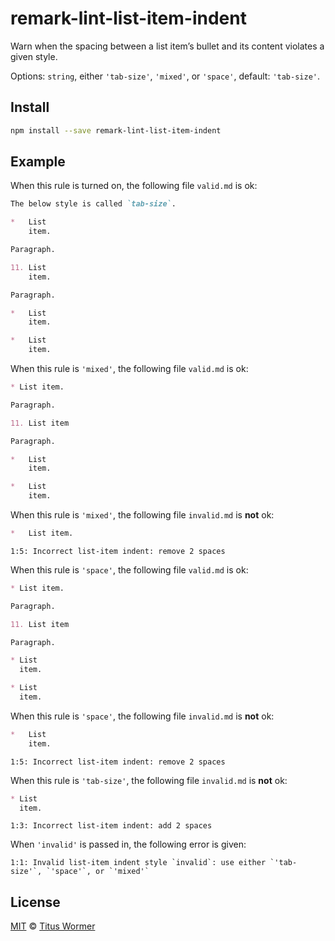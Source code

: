 <!--This file is generated-->

# remark-lint-list-item-indent

Warn when the spacing between a list item’s bullet and its content
violates a given style.

Options: `string`, either `'tab-size'`, `'mixed'`, or `'space'`,
default: `'tab-size'`.

## Install

```sh
npm install --save remark-lint-list-item-indent
```

## Example

When this rule is turned on, the following file
`valid.md` is ok:

```markdown
The below style is called `tab-size`.

*   List
    item.

Paragraph.

11. List
    item.

Paragraph.

*   List
    item.

*   List
    item.
```

When this rule is `'mixed'`, the following file
`valid.md` is ok:

```markdown
* List item.

Paragraph.

11. List item

Paragraph.

*   List
    item.

*   List
    item.
```

When this rule is `'mixed'`, the following file
`invalid.md` is **not** ok:

```markdown
*   List item.
```

```text
1:5: Incorrect list-item indent: remove 2 spaces
```

When this rule is `'space'`, the following file
`valid.md` is ok:

```markdown
* List item.

Paragraph.

11. List item

Paragraph.

* List
  item.

* List
  item.
```

When this rule is `'space'`, the following file
`invalid.md` is **not** ok:

```markdown
*   List
    item.
```

```text
1:5: Incorrect list-item indent: remove 2 spaces
```

When this rule is `'tab-size'`, the following file
`invalid.md` is **not** ok:

```markdown
* List
  item.
```

```text
1:3: Incorrect list-item indent: add 2 spaces
```

When `'invalid'` is passed in, the following error is given:

```text
1:1: Invalid list-item indent style `invalid`: use either `'tab-size'`, `'space'`, or `'mixed'`
```

## License

[MIT](https://github.com/wooorm/remark-lint/blob/master/LICENSE) © [Titus Wormer](http://wooorm.com)
